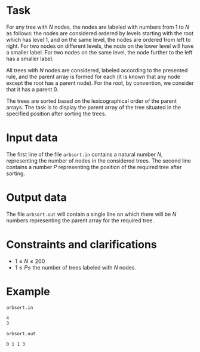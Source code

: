 # Task

For any tree with $N$ nodes, the nodes are labeled with numbers from $1$ to $N$ as follows: the nodes are considered ordered by levels starting with the root which has level $1$, and on the same level, the nodes are ordered from left to right. For two nodes on different levels, the node on the lower level will have a smaller label. For two nodes on the same level, the node further to the left has a smaller label.

All trees with $N$ nodes are considered, labeled according to the presented rule, and the parent array is formed for each (it is known that any node except the root has a parent node). For the root, by convention, we consider that it has a parent $0$.

The trees are sorted based on the lexicographical order of the parent arrays. The task is to display the parent array of the tree situated in the specified position after sorting the trees.

# Input data

The first line of the file `arbsort.in` contains a natural number $N$, representing the number of nodes in the considered trees. The second line contains a number $P$ representing the position of the required tree after sorting.

# Output data

The file `arbsort.out` will contain a single line on which there will be $N$ numbers representing the parent array for the required tree.

# Constraints and clarifications

* $1 \leq N \leq 200$
* $1 \leq P \leq$ the number of trees labeled with $N$ nodes.

# Example

`arbsort.in`
```
4
3
```

`arbsort.out`
```
0 1 1 3
```

